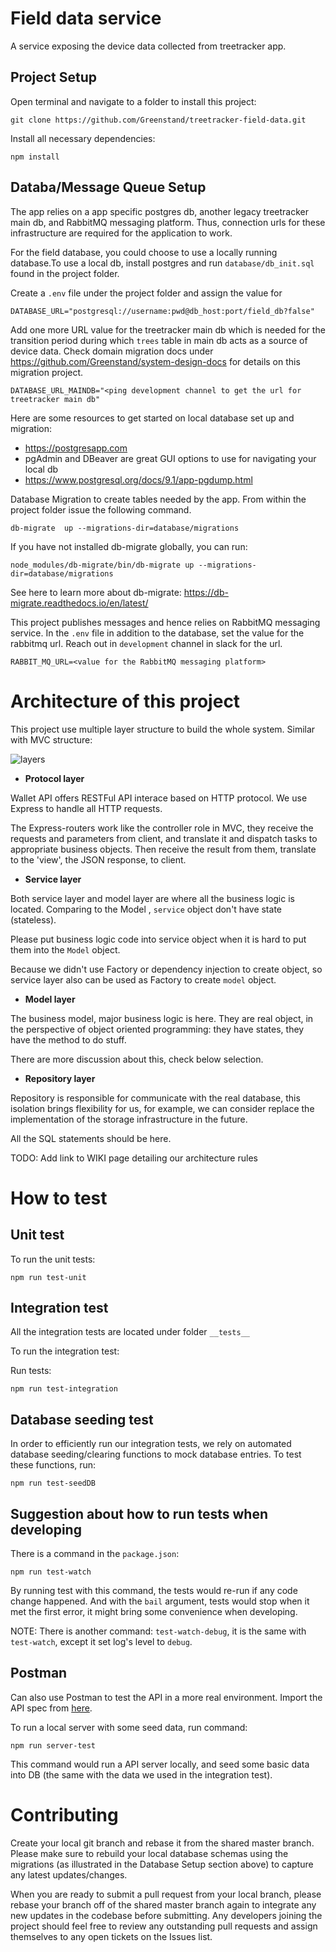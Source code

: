 # Field data service

A service exposing the device data collected from treetracker app. 

## Project Setup

Open terminal and navigate to a folder to install this project:

```
git clone https://github.com/Greenstand/treetracker-field-data.git
```
Install all necessary dependencies: 

```
npm install
```

## Databa/Message Queue Setup

The app relies on a app specific postgres db, another legacy treetracker main db, and RabbitMQ messaging platform. Thus, connection urls for these infrastructure are required for the application to work.

For the field database, you could choose to use a locally running database.To use a local db, install postgres and run `database/db_init.sql` found in the project folder.

Create a `.env` file under the project folder and assign the value for
```
DATABASE_URL="postgresql://username:pwd@db_host:port/field_db?false"
```
Add one more URL value for the treetracker main db which is needed for the transition period during which `trees` table in main db acts as a source of device data. Check domain migration docs under https://github.com/Greenstand/system-design-docs for details on this migration project.

```
DATABASE_URL_MAINDB="<ping development channel to get the url for treetracker main db"
```

Here are some resources to get started on local database set up and migration:
* https://postgresapp.com
* pgAdmin and DBeaver are great GUI options to use for navigating your local db 
* https://www.postgresql.org/docs/9.1/app-pgdump.html


Database Migration to create tables needed by the app.
From within the project folder issue the following command.
```
db-migrate  up --migrations-dir=database/migrations
```

If you have not installed db-migrate globally, you can run:
```
node_modules/db-migrate/bin/db-migrate up --migrations-dir=database/migrations
```
See here to learn more about db-migrate: https://db-migrate.readthedocs.io/en/latest/

This project publishes messages and hence relies on RabbitMQ messaging service. In the `.env` file in addition to the database, set the value for the rabbitmq url. Reach out in `development` channel in slack for the url.

```
RABBIT_MQ_URL=<value for the RabbitMQ messaging platform>
```

# Architecture of this project

This project use multiple layer structure to build the whole system. Similar with MVC structure:

![layers](/layers.png "layers")


* **Protocol layer**

Wallet API offers RESTFul API interace based on HTTP protocol. We use Express to handle all HTTP requests.

The Express-routers work like the controller role in MVC, they receive the requests and parameters from client, and translate it and dispatch tasks to appropriate business objects. Then receive the result from them, translate to the 'view', the JSON response, to client.

* **Service layer**

Both service layer and model layer are where all the business logic is located. Comparing to the Model , `service` object don't have state (stateless).  

Please put business logic code into service object when it is hard to put them into the `Model` object.

Because we didn't use Factory or dependency injection to create object, so service layer also can be used as Factory to create `model` object.

* **Model layer**

The business model, major business logic is here. They are real object, in the perspective of object oriented programming: they have states, they have the method to do stuff. 

There are more discussion about this, check below selection.

* **Repository layer**

Repository is responsible for communicate with the real database, this isolation brings flexibility for us, for example, we can consider replace the implementation of the storage infrastructure in the future.

All the SQL statements should be here.


TODO: Add link to WIKI page detailing our architecture rules


# How to test

## Unit test

To run the unit tests:

```
npm run test-unit
```

## Integration test

All the integration tests are located under folder `__tests__`

To run the integration test:

Run tests:

```
npm run test-integration
```

## Database seeding test
In order to efficiently run our integration tests, we rely on automated database seeding/clearing functions to mock database entries. To test these functions, run:

```
npm run test-seedDB
```

## Suggestion about how to run tests when developing

There is a command in the `package.json`:

```
npm run test-watch
```

By running test with this command, the tests would re-run if any code change happened. And with the `bail` argument, tests would stop when it met the first error, it might bring some convenience when developing.

NOTE: There is another command: `test-watch-debug`, it is the same with `test-watch`, except it set log's level to `debug`.

## Postman

Can also use Postman to test the API in a more real environment. Import the API spec from [here](https://github.com/Greenstand/treetracker-wallet-api/blob/master/docs/api/spec/treetracker-token-api.yaml).

To run a local server with some seed data, run command:

```
npm run server-test
```

This command would run a API server locally, and seed some basic data into DB (the same with the data we used in the integration test).



# Contributing

Create your local git branch and rebase it from the shared master branch. Please make sure to rebuild your local database schemas using the migrations (as illustrated in the Database Setup section above) to capture any latest updates/changes.

When you are ready to submit a pull request from your local branch, please rebase your branch off of the shared master branch again to integrate any new updates in the codebase before submitting. Any developers joining the project should feel free to review any outstanding pull requests and assign themselves to any open tickets on the Issues list. 
